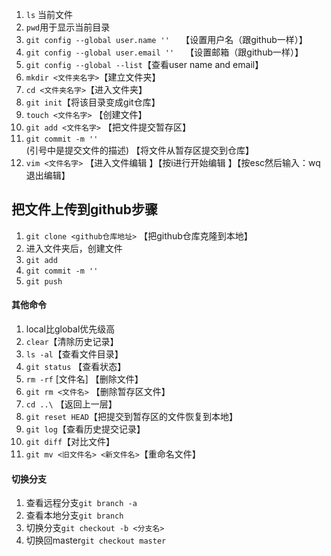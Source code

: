 1. `ls` 当前文件 
2. `pwd`用于显示当前目录
3. `git config --global user.name ''  ` 【设置用户名（跟github一样）】
4. `git config --global user.email ''  ` 【设置邮箱（跟github一样）】
5. `git config --global --list`【查看user name and email】
6. `mkdir <文件夹名字>`【建立文件夹】
7. `cd <文件夹名字>`【进入文件夹】
8. `git init`【将该目录变成git仓库】
9. `touch <文件名字>`  【创建文件】
10. `git add <文件名字>`  【把文件提交暂存区】
11. `git commit -m ''` (引号中是提交文件的描述)  【将文件从暂存区提交到仓库】
12. `vim <文件名字>`  【进入文件编辑 】【按i进行开始编辑 】【按esc然后输入：wq 退出编辑】

## 把文件上传到github步骤
1. `git clone <github仓库地址>`  【把github仓库克隆到本地】
2. 进入文件夹后，创建文件
3. `git add` 
4. `git commit -m ''`
5. `git push`


#### 其他命令
1. local比global优先级高
2. `clear`【清除历史记录】
3. `ls -al`【查看文件目录】
4. `git status` 【查看状态】
5. `rm -rf` [文件名]  【删除文件】
6. `git rm <文件名>` 【删除暂存区文件】
7. `cd ..\`  【返回上一层】
8. `git reset HEAD`【把提交到暂存区的文件恢复到本地】
9. `git log`【查看历史提交记录】
10. `git diff`【对比文件】
11. `git mv <旧文件名> <新文件名>`【重命名文件】



#### 切换分支
1. 查看远程分支`git branch -a`
2. 查看本地分支`git branch`
3. 切换分支`git checkout -b <分支名>`
4. 切换回master`git checkout master`

